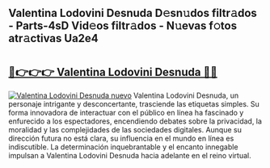 ## Valentina Lodovini Desnuda D𝚎sn𝚞dos filtr𝚊dos - Parts-4sD Vid𝚎os filtr𝚊dos - N𝚞evas f𝚘tos atr𝚊ctivas Ua2e4

# <h2><a href="http://mb36myv.tromn.icu/?c=Valentina+Lodovini+Desnuda">🔗👉👉👉 Valentina Lodovini Desnuda 🔗🔗</a></h2>

[![Valentina Lodovini Desnuda nuevo](https://i.imgur.com/pEAQMta.gif)](http://mb36myv.tromn.icu/?c=Valentina+Lodovini+Desnuda)
Valentina Lodovini Desnuda, un personaje intrigante y desconcertante, trasciende las etiquetas simples. Su forma innovadora de interactuar con el público en línea ha fascinado y enfurecido a los espectadores, encendiendo debates sobre la privacidad, la moralidad y las complejidades de las sociedades digitales. Aunque su dirección futura no está clara, su influencia en el mundo en línea es indiscutible. La determinación inquebrantable y el encanto innegable impulsan a Valentina Lodovini Desnuda hacia adelante en el reino virtual.
